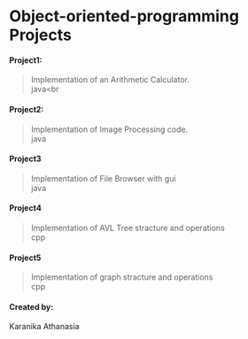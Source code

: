 # Object-oriented-programming Projects

#### Project1:
>  Implementation of an Arithmetic Calculator. <br>java<br

#### Project2:
>  Implementation of Image Processing code.<br>java<br>

#### Project3
>  Implementation of File Browser with gui <br>java<br>

#### Project4
>  Implementation of AVL Tree stracture and operations <br>cpp<br>

#### Project5
>  Implementation of graph stracture and operations <br>cpp<br>

#### Created by:<br />
Karanika Athanasia<br> 

